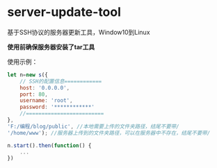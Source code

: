 # server-update-tool
基于SSH协议的服务器更新工具，Window10到Linux

**使用前确保服务器安装了tar工具**

使用示例：

```javascript
let n=new s({
    // SSH的配置信息============
    host: '0.0.0.0',
    port: 80,
    username: 'root',
    password: '************'
    //=========================
},
'F:/编程/blog/public', //本地需要上传的文件夹路径，结尾不要带/
'/home/www'); //服务器上传到的文件夹路径，可以在服务器中不存在，结尾不要带/

n.start().then(function() {
    ...
})
```

